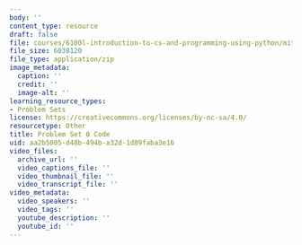```yaml
---
body: ''
content_type: resource
draft: false
file: courses/6100l-introduction-to-cs-and-programming-using-python/mit6_100l_f22_ps0_code.zip
file_size: 6038120
file_type: application/zip
image_metadata:
  caption: ''
  credit: ''
  image-alt: ''
learning_resource_types:
- Problem Sets
license: https://creativecommons.org/licenses/by-nc-sa/4.0/
resourcetype: Other
title: Problem Set 0 Code
uid: aa2b5005-d48b-494b-a32d-1d89faba3e16
video_files:
  archive_url: ''
  video_captions_file: ''
  video_thumbnail_file: ''
  video_transcript_file: ''
video_metadata:
  video_speakers: ''
  video_tags: ''
  youtube_description: ''
  youtube_id: ''
---
```

